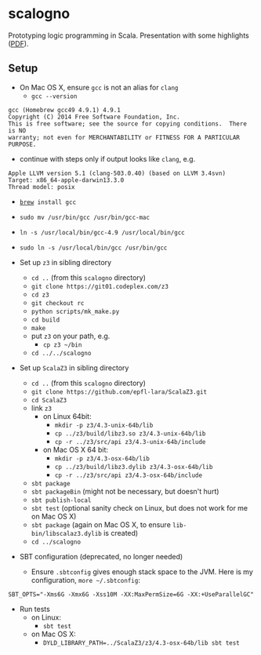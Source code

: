 scalogno
========

Prototyping logic programming in Scala.
Presentation with some highlights ([PDF](http://lampwww.epfl.ch/~amin/elf/scalogno-slides.pdf)).

Setup
-----

* On Mac OS X, ensure `gcc` is not an alias for `clang`
  * `gcc --version`
  
```
gcc (Homebrew gcc49 4.9.1) 4.9.1
Copyright (C) 2014 Free Software Foundation, Inc.
This is free software; see the source for copying conditions.  There is NO
warranty; not even for MERCHANTABILITY or FITNESS FOR A PARTICULAR PURPOSE.
```

  * continue with steps only if output looks like `clang`, e.g.

```
Apple LLVM version 5.1 (clang-503.0.40) (based on LLVM 3.4svn)
Target: x86_64-apple-darwin13.3.0
Thread model: posix
```

  * [`brew`](http://brew.sh/)` install gcc`
  * `sudo mv /usr/bin/gcc /usr/bin/gcc-mac`
  * `ln -s /usr/local/bin/gcc-4.9 /usr/local/bin/gcc`
  * `sudo ln -s /usr/local/bin/gcc /usr/bin/gcc`

* Set up `z3` in sibling directory
  * `cd ..` (from this `scalogno` directory)
  * `git clone https://git01.codeplex.com/z3`
  * `cd z3`
  * `git checkout rc`
  * `python scripts/mk_make.py`
  * `cd build`
  * `make`
  * put `z3` on your path, e.g.
    * `cp z3 ~/bin` 
  * `cd ../../scalogno`

* Set up `ScalaZ3` in sibling directory
  * `cd ..` (from this `scalogno` directory)
  * `git clone https://github.com/epfl-lara/ScalaZ3.git`
  * `cd ScalaZ3`
  * link `z3`
    * on Linux 64bit:
      * `mkdir -p z3/4.3-unix-64b/lib`
      * `cp ../z3/build/libz3.so z3/4.3-unix-64b/lib`
      * `cp -r ../z3/src/api z3/4.3-unix-64b/include`
    * on Mac OS X 64 bit:
      * `mkdir -p z3/4.3-osx-64b/lib`
      * `cp ../z3/build/libz3.dylib z3/4.3-osx-64b/lib`
      * `cp -r ../z3/src/api z3/4.3-osx-64b/include`
  * `sbt package`
  * `sbt packageBin` (might not be necessary, but doesn't hurt)
  * `sbt publish-local`
  * `sbt test` (optional sanity check on Linux, but does not work for me on Mac OS X)
  * `sbt package` (again on Mac OS X, to ensure `lib-bin/libscalaz3.dylib` is created)
  * `cd ../scalogno`

* SBT configuration (deprecated, no longer needed)
  * Ensure `.sbtconfig` gives enough stack space to the JVM. Here is my configuration, `more ~/.sbtconfig`:

```SBT_OPTS="-Xms6G -Xmx6G -Xss10M -XX:MaxPermSize=6G -XX:+UseParallelGC"```

* Run tests
  * on Linux:
    * `sbt test`
  * on Mac OS X:
    * `DYLD_LIBRARY_PATH=../ScalaZ3/z3/4.3-osx-64b/lib sbt test`
